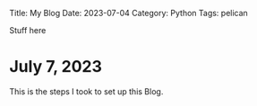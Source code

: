 Title: My Blog
Date: 2023-07-04
Category: Python
Tags: pelican

Stuff here

# July 7, 2023
This is the steps I took to set up this Blog.